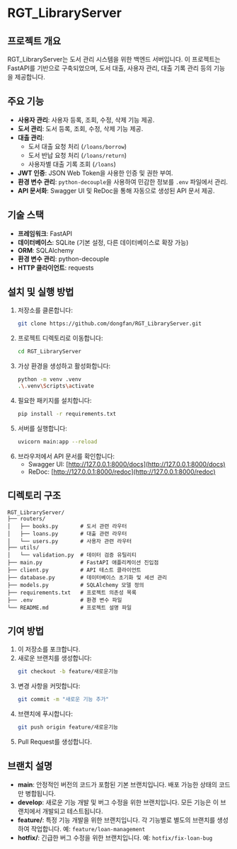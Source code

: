 # RGT_LibraryServer

## 프로젝트 개요
RGT_LibraryServer는 도서 관리 시스템을 위한 백엔드 서버입니다. 이 프로젝트는 FastAPI를 기반으로 구축되었으며, 도서 대출, 사용자 관리, 대출 기록 관리 등의 기능을 제공합니다.

## 주요 기능
- **사용자 관리**: 사용자 등록, 조회, 수정, 삭제 기능 제공.
- **도서 관리**: 도서 등록, 조회, 수정, 삭제 기능 제공.
- **대출 관리**: 
  - 도서 대출 요청 처리 (`/loans/borrow`)
  - 도서 반납 요청 처리 (`/loans/return`)
  - 사용자별 대출 기록 조회 (`/loans`)
- **JWT 인증**: JSON Web Token을 사용한 인증 및 권한 부여.
- **환경 변수 관리**: `python-decouple`을 사용하여 민감한 정보를 `.env` 파일에서 관리.
- **API 문서화**: Swagger UI 및 ReDoc을 통해 자동으로 생성된 API 문서 제공.

## 기술 스택
- **프레임워크**: FastAPI
- **데이터베이스**: SQLite (기본 설정, 다른 데이터베이스로 확장 가능)
- **ORM**: SQLAlchemy
- **환경 변수 관리**: python-decouple
- **HTTP 클라이언트**: requests

## 설치 및 실행 방법
1. 저장소를 클론합니다:
   ```bash
   git clone https://github.com/dongfan/RGT_LibraryServer.git
   ```
2. 프로젝트 디렉토리로 이동합니다:
   ```bash
   cd RGT_LibraryServer
   ```
3. 가상 환경을 생성하고 활성화합니다:
   ```bash
   python -m venv .venv
   .\.venv\Scripts\activate
   ```
4. 필요한 패키지를 설치합니다:
   ```bash
   pip install -r requirements.txt
   ```
5. 서버를 실행합니다:
   ```bash
   uvicorn main:app --reload
   ```
6. 브라우저에서 API 문서를 확인합니다:
   - Swagger UI: [http://127.0.0.1:8000/docs](http://127.0.0.1:8000/docs)
   - ReDoc: [http://127.0.0.1:8000/redoc](http://127.0.0.1:8000/redoc)

## 디렉토리 구조
```
RGT_LibraryServer/
├── routers/
│   ├── books.py       # 도서 관련 라우터
│   ├── loans.py       # 대출 관련 라우터
│   └── users.py       # 사용자 관련 라우터
├── utils/
│   └── validation.py  # 데이터 검증 유틸리티
├── main.py            # FastAPI 애플리케이션 진입점
├── client.py          # API 테스트 클라이언트
├── database.py        # 데이터베이스 초기화 및 세션 관리
├── models.py          # SQLAlchemy 모델 정의
├── requirements.txt   # 프로젝트 의존성 목록
├── .env               # 환경 변수 파일
└── README.md          # 프로젝트 설명 파일
```

## 기여 방법
1. 이 저장소를 포크합니다.
2. 새로운 브랜치를 생성합니다:
   ```bash
   git checkout -b feature/새로운기능
   ```
3. 변경 사항을 커밋합니다:
   ```bash
   git commit -m "새로운 기능 추가"
   ```
4. 브랜치에 푸시합니다:
   ```bash
   git push origin feature/새로운기능
   ```
5. Pull Request를 생성합니다.

## 브랜치 설명

- **main**: 안정적인 버전의 코드가 포함된 기본 브랜치입니다. 배포 가능한 상태의 코드만 병합됩니다.
- **develop**: 새로운 기능 개발 및 버그 수정을 위한 브랜치입니다. 모든 기능은 이 브랜치에서 개발되고 테스트됩니다.
- **feature/**: 특정 기능 개발을 위한 브랜치입니다. 각 기능별로 별도의 브랜치를 생성하여 작업합니다. 예: `feature/loan-management`
- **hotfix/**: 긴급한 버그 수정을 위한 브랜치입니다. 예: `hotfix/fix-loan-bug`
